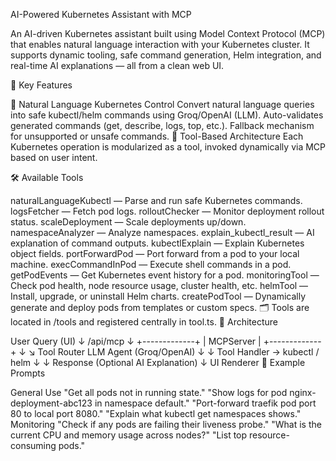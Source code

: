 AI-Powered Kubernetes Assistant with MCP

An AI-driven Kubernetes assistant built using Model Context Protocol (MCP) that enables natural language interaction with your Kubernetes cluster. It supports dynamic tooling, safe command generation, Helm integration, and real-time AI explanations — all from a clean web UI.

🚀 Key Features

🧠 Natural Language Kubernetes Control
Convert natural language queries into safe kubectl/helm commands using Groq/OpenAI (LLM).
Auto-validates generated commands (get, describe, logs, top, etc.).
Fallback mechanism for unsupported or unsafe commands.
🔧 Tool-Based Architecture
Each Kubernetes operation is modularized as a tool, invoked dynamically via MCP based on user intent.

🛠️ Available Tools

naturalLanguageKubectl — Parse and run safe Kubernetes commands.
logsFetcher — Fetch pod logs.
rolloutChecker — Monitor deployment rollout status.
scaleDeployment — Scale deployments up/down.
namespaceAnalyzer — Analyze namespaces.
explain_kubectl_result — AI explanation of command outputs.
kubectlExplain — Explain Kubernetes object fields.
portForwardPod — Port forward from a pod to your local machine.
execCommandInPod — Execute shell commands in a pod.
getPodEvents — Get Kubernetes event history for a pod.
monitoringTool — Check pod health, node resource usage, cluster health, etc.
helmTool — Install, upgrade, or uninstall Helm charts.
createPodTool — Dynamically generate and deploy pods from templates or custom specs.
🗂 Tools are located in /tools and registered centrally in tool.ts.
🧬 Architecture

User Query (UI)
      ↓
   /api/mcp
      ↓
 +-------------+
 |  MCPServer  |
 +-------------+
     ↓       ↘
 Tool Router   LLM Agent (Groq/OpenAI)
     ↓             ↓
 Tool Handler → kubectl / helm
     ↓             ↓
   Response    (Optional AI Explanation)
      ↓
    UI Renderer
🧪 Example Prompts

General Use
"Get all pods not in running state."
"Show logs for pod nginx-deployment-abc123 in namespace default."
"Port-forward traefik pod port 80 to local port 8080."
"Explain what kubectl get namespaces shows."
Monitoring
"Check if any pods are failing their liveness probe."
"What is the current CPU and memory usage across nodes?"
"List top resource-consuming pods."